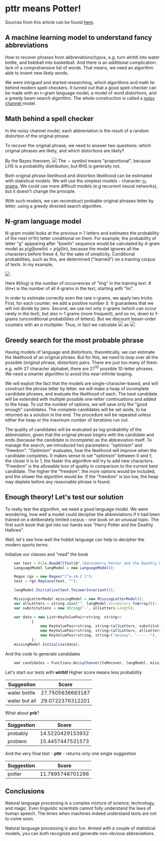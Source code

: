 # pttr means Potter!

Sources from this article can be found [here](https://github.com/mka-rainmaker/nlp-ptr).

## A machine learning model to understand fancy abbreviations 

How to recover phrases from abbreviations/typos, e.g. turn wtrbtl into water bottle, and bsktball into basketball. And there is an additional complication: lack of a comprehensive list of words. 
That means, we need an algorithm able to invent new likely words.

We were intrigued and started researching, which algorithms and math lie behind modern spell-checkers. It turned out that a good spell-checker can be made with an n-gram language model, a model of word distortions, and a greedy beam search algorithm. The whole construction is called a <a href="http://web.stanford.edu/~jurafsky/slp3/5.pdf">noisy channel </a> model.

## Math behind a spell checker

In the noisy channel model, each abbreviation is the result of a random distortion of the original phrase.

To recover the original phrase, we need to answer two questions: which original phrases are likely, and which distortions are likely?

By the Bayes theorem,
<img src="https://render.githubusercontent.com/render/math?math=p%28phrase%7Cabbreviation%29%20%5Csim%20p%28phrase%29%20p%28abbreviation%7Cphrase%29%20%3D%20%5C%5C%20%3D%20p%28phrase%29%20%5Csum%20p%28distortion%7Cphrase%29&mode=display" />
The $\sim$ symbol means "proportional", because LHS is a probability distribution, but RHS is generally not.

Both original phrase likelihood and distortion likelihood can be estimated with statistical models. We will use the simplest models - character [n-grams](https://en.wikipedia.org/wiki/N-gram). 
We could use more difficult models (e.g recurrent neural networks), but it doesn't change the principle.

With such models, we can reconstruct probable original phrases letter by letter, using a greedy directed search algorithm.


## N-gram language model

N-gram model looks at the previous n-1 letters and estimates the probability of the next (n'th) letter conditional on them. For example, the probability of letter "g" appearing after "bowlin" sequence would be calculated by 4-gram model as $p(g|bowlin)=p(g|lin)$, because the model ignores all the characters before these 4, for the sake of simplicity. Conditional probabilities, such as this, are determined ("learned") on a training corpus of texts. In my example,

<img src="https://render.githubusercontent.com/render/math?math=p%28g%7Clin%29%3D%5Cfrac%7B%5C%23%28ling%29%7D%7B%5C%23%28lin%5Cbullet%29%7D%3D%5Cfrac%7B%5C%23%28ling%29%7D%7B%5C%23%28lina%29%2B%5C%23%28linb%29%2B%5C%23%28linc%29%2B...%7D&mode=display" />

Here #(ling) is the number of occurrences of "ling" in the training text. $\#(lin\bullet)$ is the number of all 4-grams in the text, starting with "lin".

In order to estimate correctly even the rare n-grams, we apply two tricks. First, for each counter, we add a positive number $\delta$. It guarantees that we will not divide by zero. Second, we use not only n-grams (which can occur rarely in the text), but also n-1 grams (more frequent), and so on, down to 1-grams (unconditional probabilities of letters). But we discount lesser-order counters with an $\alpha$ multiplier. 
Thus, in fact we calculate <img src="https://render.githubusercontent.com/render/math?math=p%28g%7Clin%29&mode=inline" /> as
<img src="https://render.githubusercontent.com/render/math?math=p%28g%7Clin%29%3D%5Cfrac%7B%28%5C%23%28ling%29%2B1%29%20%2B%20%5Calpha%20%28%5C%23%28ing%29%2B1%29%20%2B%20%5Calpha%5E2%20%28%5C%23%28ng%29%2B1%29%20%2B%20%5Calpha%5E3%20%28%5C%23%28g%29%2B1%29%7D%7B%28%5C%23%28lin%5Cbullet%29%2B1%29%20%2B%20%5Calpha%20%28%5C%23%28in%5Cbullet%29%2B1%29%20%2B%20%5Calpha%5E2%20%28%5C%23%28n%5Cbullet%29%2B1%29%20%2B%20%5Calpha%5E3%20%28%5C%23%28%5Cbullet%29%2B1%29%7D&mode=display" />

## Greedy search for the most probable phrase

Having models of language and distortions, theoretically, we can estimate the likelihood of an original phrase. But for this, we need to loop over all the possible (original phrase, distortion) pairs. There are just too many of them: e.g. with 27 character alphabet, there are  $27^{10}$ possible 10-letter phrases. We need a smarter algorithm to avoid this near-infinite looping.

We will exploit the fact that the models are single-character-based, and will construct the phrase letter by letter. we will make a heap of incomplete candidate phrases, and evaluate the likelihood of each. The best candidate will be extended with multiple possible one-letter continuations and added to the heap. To cut the number of options, we will save only the "good enough" candidates. The complete candidates will be set aside, to be returned as a solution in the end. The procedure will be repeated unless either the heap or the maximum number of iterations run out.

The quality of candidates will be evaluated as log-probability of the abbreviation, given that the original phrase begins with the candidate and ends (because the candidate is incomplete) as the abbreviation itself. To manage the search, we introduced two parameters: "optimism" and "freedom". "Optimism" evaluates, how the likelihood will improve when the candidate completes. It makes sense to set "optimism" between 0 and 1; the closer it is to 1, the faster the algorithm will try to add new characters. "Freedom" is the allowable loss of quality in comparison to the current best candidate. The higher the "freedom", the more options would be included, and the slower the algorithm would be. If the "freedom" is too low, the heap may deplete before any reasonable phrase is found.

## Enough theory! Let's test our solution

To really test the algorithm, we need a good language model. We were wondering, how well a model could decipher the abbreviations if it had been trained on a deliberately limited corpus - one book on an unusual topic. The first such book that got into our hands was "Harry Potter and the Deathly Hallows". 

Well, let's see how well the hobbit language can help to decipher the modern sports terms.

Initialize our classes and "read" the book

```javascript
    var text = File.ReadAllText(@".\Data\Harry Potter and the Deathly Hallows.txt");
    LanguageModel langModel = new LanguageModel();

    Regex rgx = new Regex("[^a-zA-Z ]");
    text = rgx.Replace(text, "");

    langModel.Initialize(text.ToLowerInvariant());

    MissingLetterModel missingModel = new MissingLetterModel();
    var allLetters = string.Join("", langModel.Vocabulary.ToArray());
    var substitutions = new String('-', allLetters.Length);

    var data = new List<KeyValuePair<string, string>>
            {
                new KeyValuePair<string, string>(allLetters, substitutions),
                new KeyValuePair<string, string>(allLetters, allLetters),
                new KeyValuePair<string, string>("aeiouy", "------"),
            };
    missingModel.Initialize(data);
```

And the code to generate candidates
```javascript
    var candidates = Functions.NoisyChannel(toRecover, langModel, missingModel);
```

Let's start our tests with **wtrbtl**
Higher score means less probability

| Suggestion| Score|
|--|--|
|water bottle | 27.7505636663187 |
|water but all|29.0722376312201|

What about **prb**?

|Suggestion|Score  |
|--|--|
| probably | 14.5220429153932 |
|problem|15.4457447531573|

And the very final test - **pttr** - returns only one single suggestion

|Suggestion|Score  |
|--|--|
| potter| 11.7895748701286 |

## Conclusions

Natural language processing is a complex mixture of science, technology, and magic. Even linguistic scientists cannot fully understand the laws of human speech. The times when machines indeed understand texts are not to come soon.

Natural language processing is also fun. Armed with a couple of statistical models, you can both recognize and generate non-obvious abbreviations.
